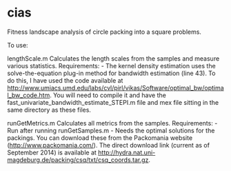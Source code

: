 cias
====

Fitness landscape analysis of circle packing into a square problems.

To use:

lengthScale.m 
	Calculates the length scales from the samples and measure various statistics.
	Requirements:
		- The kernel density estimation uses the solve-the-equation plug-in method for bandwidth estimation (line 43).  To do this, I have used the code available at http://www.umiacs.umd.edu/labs/cvl/pirl/vikas/Software/optimal_bw/optimal_bw_code.htm. You will need to compile it and have the fast_univariate_bandwidth_estimate_STEPI.m file and mex file sitting in the same directory as these files.

runGetMetrics.m
	Calculates all metrics from the samples.
	Requirements:
		- Run after running runGetSamples.m
		- Needs the optimal solutions for the packings. You can download these from the Packomania website (http://www.packomania.com/). The direct download link (current as of September 2014) is available at http://hydra.nat.uni-magdeburg.de/packing/csq/txt/csq_coords.tar.gz.